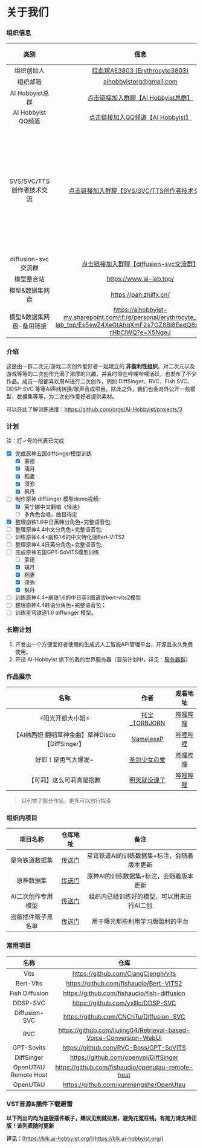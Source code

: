 # 关于我们

### 组织信息

|        类别         |                             信息                             |                             备注                             |
| :-----------------: | :----------------------------------------------------------: | :----------------------------------------------------------: |
|     组织创始人      | [红血球AE3803 (Erythrocyte3803)](https://github.com/Erythrocyte3803) |  |
|      组织邮箱       |                   aihobbyistorg@gmail.com                    |                                       |
|        AI Hobbyist总群         | [点击链接加入群聊【AI Hobbyist总群】](http://qm.qq.com/cgi-bin/qm/qr?_wv=1027&k=yH2t7_Hk_U9v_sngJOnnvUwCDg3jzM6t&authKey=pAP301KgpwMXlgJr49j%2FwhgEMFQkOQL9ZnU7SJtmthjIRMLPp4PXmtMAHfUwYkXU&noverify=0&group_code=704917458)|  |
| AI Hobbyist QQ频道 | [点击链接加入QQ频道【AI Hobbyist】](https://pd.qq.com/s/8c2wkdwyl) | |
| SVS/SVC/TTS创作者技术交流 | [点击链接加入群聊【SVS/SVC/TTS创作者技术交流】](http://qm.qq.com/cgi-bin/qm/qr?_wv=1027&k=Yu3IFMTl9mdgvfvRqeWML7sUsIDIQDgO&authKey=Kqydv8fB4txj%2FwsKzfiT6XOh9r2AGqHFwKVZ2wsIyzRO3dMmQE8RAkWtJvTxCpGV&noverify=0&group_code=780107284) | 需提供B站UID以及作品并审核入群 |
| diffusion-svc交流群 | [点击链接加入群聊【diffusion-svc交流群】](http://qm.qq.com/cgi-bin/qm/qr?_wv=1027&k=KM1weNmIWGE-sQnFRkwNGDdhH-Mm9ruS&authKey=nYE7C28ibJZzDHhStgU2AoKBLYmkUXFHHuETNQQM4%2Fth6mADmUR9fyHCd4QdNFMF&noverify=0&group_code=608107671) |  |
|   模型整合站    |           https://www.ai-lab.top/|                                       |
|   模型&数据集网盘    |           https://pan.zhjlfx.cn/|                                       |
|   模型&数据集网盘-备用链接    |           https://aihobbyist-my.sharepoint.com/:f:/g/personal/erythrocyte_org_ai-lab_top/Es5swZ4XeGtAhqXmF2s7GZ8Bi8EedQ8sdXRyPS-rHbClWQ?e=X5NgeJ|                                       |
### 介绍

这是由一群二次元/游戏二次创作爱好者一起建立的 **非盈利性组织**。对二次元以及游戏等等的二次创作充满了浓厚的兴趣，并且时常在哔哩哔哩活跃，也发布了不少作品。成员一般都喜欢用AI进行二次创作，例如 DiffSinger、RVC、Fish SVC、DDSP-SVC 等等AI声线转换/歌声合成项目。除此之外，我们也会对外公开一些模型、数据集等等，为二次创作爱好者提供素材。

可以在此了解训练进度：https://github.com/orgs/AI-Hobbyist/projects/3

### 计划

注：打✓号的代表已完成

- [x] 完成原神五国diffsinger模型训练
  * [x] 蒙德
  * [x] 璃月
  * [x] 稻妻
  * [x] 须弥
  * [x] 枫丹
- [ ] 制作原神 diffsinger 模型demo视频;
  * [x] 芙宁娜中文翻唱《轻涟》
  * [ ] 多角色合唱，曲目待定
- [x] 整理崩铁1.6中日英韩分角色+完整语音包;
- [ ] 整理原神4.4中文分角色+完整语音包;
- [ ] 训练原神4.4+崩铁1.6的中文特化版Bert-VITS2
- [ ] 整理原神4.4日英分角色+完整语音包;
- [ ] 完成原神五国GPT-SoVITS模型训练
  * [ ] 蒙德
  * [x] 璃月
  * [x] 稻妻
  * [x] 须弥
  * [x] 枫丹
- [ ] 训练原神4.4+崩铁1.6的中日英3国语言bert-vits2模型
- [ ] 整理原神4.4韩语分角色+完整语音包；
- [ ] 训练星穹铁道1.6 diffsinger 模型。

### 长期计划

1. 开发出一个方便爱好者使用的生成式人工智能API管理平台，开源且永久免费使用。
2. 开设 AI-Hobbyist 旗下的我的世界服务器（目前计划中，详见：[服务器群](http://qm.qq.com/cgi-bin/qm/qr?_wv=1027&k=bmgDC8MHNa40BRHcf5pbeTVDlbEnFQHR&authKey=cS0071SS73A%2BNCThiFTBK%2FTrHIlNFkosUQyXk5EptETxd2BbGHh7Ejw3Fj00C0WE&noverify=0&group_code=745587195)）
### 作品展示

|                       名称                       |                           作者                           |                        观看地址                         |
| :----------------------------------------------: | :------------------------------------------------------: | :-----------------------------------------------------: |
|                 ⚡阳光开朗大小姐⚡                 |   [托宝_TORBJORN](https://space.bilibili.com/32618090)   | [哔哩哔哩](https://www.bilibili.com/video/BV1vL41127gi) |
| 【AI纳西妲·翻唱草神金曲】草神Disco【DiffSinger】 | [NamelessP](https://space.bilibili.com/3493128384284922) | [哔哩哔哩](https://www.bilibili.com/video/BV1iM4y1d7im) |
|               好耶！是勇气大爆发~                |    [圣剑少女の爱](https://space.bilibili.com/8580108)    | [哔哩哔哩](https://www.bilibili.com/video/BV1Sv4y1n7ea) |
|             【可莉】这么可莉真是抱歉             |   [明天就没课了](https://space.bilibili.com/387955022)   | [哔哩哔哩](https://www.bilibili.com/video/BV1mL411m7nJ) |

> 只列举了部分作品，更多可以自行探索

### 组织内项目

|       项目名称       |                           仓库地址                           |                             备注                             |
| :------------------: | :----------------------------------------------------------: | :----------------------------------------------------------: |
|    星穹铁道数据集    |  [传送门](https://github.com/AI-Hobbyist/StarRail_Datasets)  | 星穹铁道AI的训练数据集+标注，会随着版本更新 |
|    原神数据集    |  [传送门](https://github.com/AI-Hobbyist/Genshin_Datasets) | 原神AI的训练数据集+标注，会随着版本更新 |
|  AI二次创作专用模型  |       [传送门](https://www.ai-hobbyist.org/)        |          组织内已经训练好的模型，可以用来进行AI二创          |
| 盗版插件贩子黑名单 | [传送门](https://blk.ai-hobbyist.org) | 用于曝光那些利用学习版盈利的平台 |

### 常用项目

|         名称         |                             仓库                             |
| :------------------: | :----------------------------------------------------------: |
|         Vits         |             https://github.com/CjangCjengh/vits              |
|         Bert-Vits         |             https://github.com/fishaudio/Bert-VITS2    |
|    Fish Diffusion    |         https://github.com/fishaudio/fish-diffusion          |
|       DDSP-SVC       |              https://github.com/yxlllc/DDSP-SVC              |
|       Diffusion-SVC       |             https://github.com/CNChTu/Diffusion-SVC             |
|         RVC          | https://github.com/liujing04/Retrieval-based-Voice-Conversion-WebUI |
|         GPT-Sovits          | https://github.com/RVC-Boss/GPT-SoVITS |
|      DiffSinger      |            https://github.com/openvpi/DiffSinger             |
| OpenUTAU Remote Host |      https://github.com/fishaudio/openutau-remote-host       |
|       OpenUTAU       |            https://github.com/xunmengshe/OpenUtau            |

### VST音源&插件下载避雷

**以下列出的均为盗版插件贩子，建议见到就拉黑，避免花冤枉钱。有能力请支持正版！该列表随时更新**

**详见：**[https://blk.ai-hobbyist.org/](https://blk.ai-hobbyist.org/)

